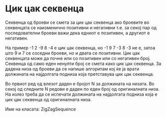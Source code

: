 # Цик цак секвенца

Секвенца од броеви се смета за цик цак секвенца ако броевите во секвенцата се наизменично позитивни и негативни т.е. за
секој пар од последователни броеви важи дека едниот е позитивен, а другиот е негативен.

На пример -1 2 -9 8 -4 е цик цак секвенца, но -1 9 7 -3 8 -3 не е, затоа што 9 и 7 се соседни броеви, но и двата се
позитивни. Цик цак секвенцата може да почне или со позитивен или со негативен број. Секвенца од само еден ненулти број
се смета како цик цак секвенца. За дадена низа од броеви да се напише алгоритам кој ќе ја врати должината на најдолгата
подниза која претставува цик цак секвенца.

Во првиот ред од влезот даден е бројот N за должината на низата. Во секој од следните N редови е даден по еден број од
оригиналната низа. На излез треба да се испечати должината на најдолгата подниза која е цик цак секвенца од оригиналната
низа.

Име на класата: ZigZagSequence